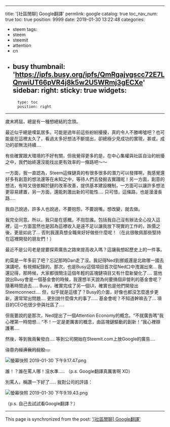 
---
title: '[社區閒聊] Google翻譯'
permlink: google
catalog: true
toc_nav_num: true
toc: true
position: 9999
date: 2019-01-30 13:22:48
categories:
- steem
tags:
- steem
- steemit
- attention
- cn
- busy
thumbnail: 'https://ipfs.busy.org/ipfs/QmRgajvgscc72E7LQnwiUT66pVR4j8k5w2U5WRmj3gECXe'
sidebar:
    right:
        sticky: true
widgets:
    -
        type: toc
        position: right
---


歲末將屆，總是有一種想總結的念頭。

最近似乎總是嘆氣居多。可能是過年前這些紛紛擾擾，真的令人不勝唏噓吧？也可能是在這裡太久了，看過太多好想法不斷提出，卻總極少見成功的實現，甚或，成功的卻無法持續.... 

有些確實跟大環境的不好有關，但我覺得更多的是，在中心集權與社區自治的紛擾之中，我們始終還沒能找出更有效率的一條路吧～～

一方面，我一直認為，Steem這條鏈真的有很多很多的潛力可以發揮啊，我感覺還好多有創意的想法還等在未知之中，等待人們去發掘去實踐呢！另一方面，創意的想法，有時又很依賴於鏈的改革改善，提供基本建設機制，一方面可以讓許多想法更容易建置，另一方面，還能刺激出新的可能性.... 只可惜，這條路，也是漫漫長路....

我自己說過，許多人也說過，不要抱怨，不要說嘴，想改變，就去做。

我完全同意。所以，我只是在感概，不抱怨誰。包括我自己沒有辦法全心投入這裡，這一方面當然也是因為這裡收入是遠不足以讓我放下現實的工作的，跌價之後，更是如此了... 否則我還真想全職來好好做些什麼呢！（在此很敬佩那些堅持在這裡開發的朋友們！）

最近不是公司老是提要探索廣告之路來提高收入嗎？這讓我想起歷史上的一件事。

約莫是一年多前了吧？忘記那時Dan走了沒。我記得Ned到挪威還是北歐哪一國去演講吧，有視頻紀錄的。那次，也是Busy這個項目首次從Ned口中洩漏出來... 我還記得，那時候，大家都很關注這個年輕的區塊鏈項目又有什麼新變化了.... 當他說出Busy會是一個基金會的時候，我還想半天說為何要搞個非營利的基金會呢？隨著時間過去..... Busy，確實完成了另一個UI，確實也是他們開發出Steemconnect.... 但，似乎就是這樣了？Busy的介面，好像也都沒怎麼進步更新，還常常出問題.... 更別說什麼偉大的事了..... 基金會呢？不知道幹嘛去了... 項目的CEO也很少參與社區了....

但我要說的是那次，Ned提出了一個Attention Economy的概念。“不就廣告嗎”我心裡第一時間想... “不！一定是更厲害的概念，由區塊鏈驅動的創新！”我心裡辯護著.... 

然後，等到我兩鬢發白.... 等到公司開始在Steemit.com上放Google的廣告....

<del>注意力經濟我的屁股....</del>

![螢幕快照 2019-01-30 下午9.17.47.png](https://ipfs.busy.org/ipfs/QmRgajvgscc72E7LQnwiUT66pVR4j8k5w2U5WRmj3gECXe)

誰！？誰在罵人哪！沒水準..... （p.s. Google翻譯真厲害啊 XD）

別罵人，稱讚一下好了..... 我對公司的評語：

![螢幕快照 2019-01-30 下午9.19.43.png](https://ipfs.busy.org/ipfs/QmScM694voQyYtSWuCiMTA2qsQgYe7wJsMCTvzo8AB69Jt)

（p.s. 自己去試試看Google翻譯？）








- - -

This page is synchronized from the post: ['[社區閒聊] Google翻譯'](https://steemit.com/@deanliu/google)
